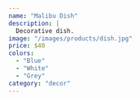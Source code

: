 ```yaml
---
name: "Malibu Dish"
description: |
  Decorative dish.
image: "/images/products/dish.jpg"
price: $40
colors:
  - "Blue"
  - "White"
  - "Grey"
category: "decor"
---
```

